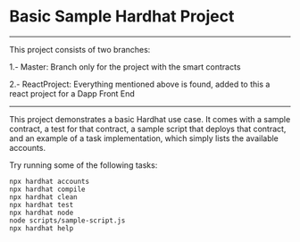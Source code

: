 # Basic Sample Hardhat Project

**********************************************************
This project consists of two branches:

1.- Master: Branch only for the project with the smart contracts

2.- ReactProject: Everything mentioned above is found, added to this a react project for a Dapp Front End
**********************************************************
This project demonstrates a basic Hardhat use case. It comes with a sample contract, a test for that contract, a sample script that deploys that contract, and an example of a task implementation, which simply lists the available accounts.

Try running some of the following tasks:

```shell
npx hardhat accounts
npx hardhat compile
npx hardhat clean
npx hardhat test
npx hardhat node
node scripts/sample-script.js
npx hardhat help
```
